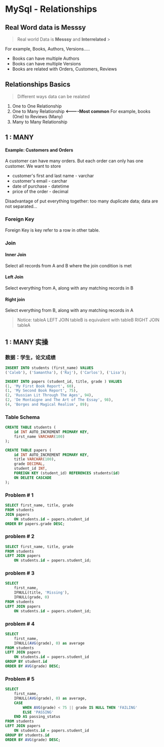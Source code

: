 # MySql - Relationships
## Real Word data is Messsy
> Real world Data is **Messsy** and **Interrelated** >

For example, Books, Authors, Versions.....
- Books can have multiple Authors
- Books can have multiple Versions
- Books are related with Orders, Customers, Reviews

## Relationships Basics
> Different ways data can be realated

1. One to One Relationship
2. One to Many Relationship  **<----Most common**
 For example, books (One) to Reviews (Many)
3. Many to Many Relationship

## 1 : MANY
#### Example: Customers and Orders
A customer can have many orders. But each order can only has one customer.
We want to store
- customer's first and last name - varchar
- customer's email - carchar
- date of purchase - datetime
- price of the order - decimal

Disadvantage of put everything together: too many duplicate data; data are not separated...

### Foreign Key
Foreign Key is key refer to a row in other table.

### Join
#### Inner Join
Select all records from A and B where the join condition is met

#### Left Join
Select everything from A, along with any matching records in B

#### Right join
Select everything from B, along with any matching records in A

> Notice: tableA LEFT JOIN tableB is equivalent with tableB RIGHT JOIN tableA

## 1 : MANY 实操
### 数据：学生，论文成绩
```sql
INSERT INTO students (first_name) VALUES
('Caleb'), ('Samantha'), ('Raj'), ('Carlos'), ('Lisa');

INSERT INTO papers (student_id, title, grade ) VALUES
(1, 'My First Book Report', 60),
(1, 'My Second Book Report', 75),
(2, 'Russian Lit Through The Ages', 94),
(2, 'De Montaigne and The Art of The Essay', 98),
(4, 'Borges and Magical Realism', 89);
```
### Table Schema
```sql
CREATE TABLE students (
    id INT AUTO_INCREMENT PRIMARY KEY,
    first_name VARCHAR(100)
);

CREATE TABLE papers (
    id INT AUTO_INCREMENT PRIMARY KEY,
    title VARCHAR(100),
    grade DECIMAL,
    student_id INT,
    FOREIGN KEY (student_id) REFERENCES students(id)
    ON DELETE CASCADE
);
```
### Problem # 1
```sql
SELECT first_name, title, grade
FROM students
JOIN papers
    ON students.id = papers.student_id
ORDER BY papers.grade DESC;
```
### problem # 2
```sql
SELECT first_name, title, grade
FROM students
LEFT JOIN papers
    ON students.id = papers.student_id;
```
### problem # 3
```sql
SELECT
    first_name,
    IFNULL(title, 'Missing'),
    IFNULL(grade, 0)
FROM students
LEFT JOIN papers
    ON students.id = papers.student_id;
```
### problem # 4
```sql
SELECT
    first_name,
    IFNULL(AVG(grade), 0) as average
FROM students
LEFT JOIN papers
    ON students.id = papers.student_id
GROUP BY student.id
ORDER BY AVG(grade) DESC;
```
### Problem # 5
```sql
SELECT
    first_name,
    IFNULL(AVG(grade), 0) as average,
    CASE
        WHEN AVG(grade) < 75 || grade IS NULL THEN 'FAILING'
        ELSE 'PASSING'
    END AS passing_status
FROM students
LEFT JOIN papers
    ON students.id = papers.student_id
GROUP BY students.id
ORDER BY AVG(grade) DESC;
```
